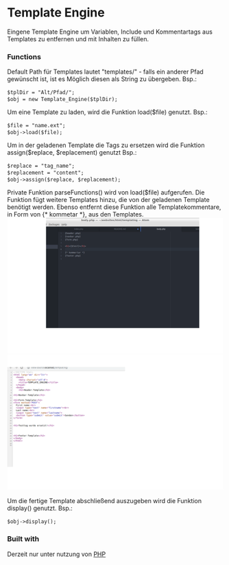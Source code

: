 # Template Engine

Eingene Template Engine um Variablen, Include und Kommentartags aus Templates zu entfernen und mit Inhalten zu füllen.

### Functions

Default Path für Templates lautet "templates/" - falls ein anderer Pfad gewünscht ist,
ist es Möglich diesen als String zu übergeben.
Bsp.:
```
$tplDir = "Alt/Pfad/";
$obj = new Template_Engine($tplDir);
```

Um eine Template zu laden, wird die Funktion load($file) genutzt.
Bsp.:
```
$file = "name.ext";
$obj->load($file);
```

Um in der geladenen Template die Tags zu ersetzen wird die Funktion assign($replace, $replacement) genutzt
Bsp.:
```
$replace = "tag_name";
$replacement = "content";
$obj->assign($replace, $replacement);
```

Private Funktion parseFunctions() wird von load($file) aufgerufen.
Die Funktion fügt weitere Templates hinzu, die von der geladenen Template benötigt werden.
Ebenso entfernt diese Funktion alle Templatekommentare,
in Form von {* kommetar \*}, aus den Templates.
![Vorher](https://github.com/kunzalexander/img/blob/master/vorher.png)
![Nachher](https://github.com/kunzalexander/img/blob/master/nachher.png)

Um die fertige Template abschließend auszugeben wird die Funktion display() genutzt.
Bsp.:
```
$obj->display();
```


### Built with

Derzeit nur unter nutzung von [PHP](https://www.php.net)
